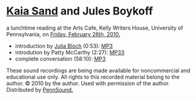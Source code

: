 [Kaia Sand](http://writing.upenn.edu/pennsound/x/Sand.php) and Jules Boykoff
============================================================================

a lunchtime reading at the Arts Cafe, Kelly Writers House, University of Pennsylvania, on [Friday, February 26th, 2010.](http://writing.upenn.edu/wh/calendar/0210.php#26)

-   introduction by [Julia Bloch](http://writing.upenn.edu/pennsound/x/Bloch.php) (0:53): [MP3](http://media.sas.upenn.edu/pennsound/authors/Sand/2-26-10/Bloch_Julia_Intro_Sand-Boykoff_Guerilla_Poetry_KWH-Upenn_02-26-10_.mp3)
-   introdution by Patty McCarthy (2:27): [MP33](http://media.sas.upenn.edu/pennsound/authors/Sand/2-26-10/Belkoff-Sand_Intro-McCarthy_Guerilla_Poetry_KWH-Upenn_02-26-10_.mp3)
-   complete conversation (58:10): [MP3](http://media.sas.upenn.edu/pennsound/authors/Sand/2-26-10/Belkoff_Jules_and_Sand_Kaia_03_Guerilla_Poetry_KWH-Upenn_02-26-10_.mp3)

These sound recordings are being made available for noncommercial and educational use only. All
rights to this recorded material belong to the author. © 2010 by the author. Used with permission of the author.
Distributed by [PennSound.](../index.html)
